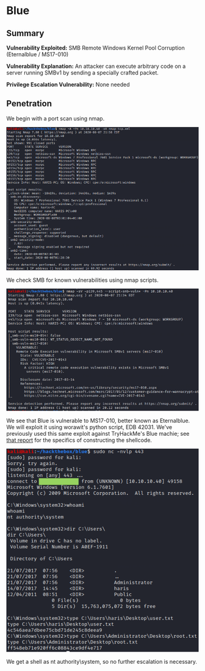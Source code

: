 # Blue

## Summary

**Vulnerability Exploited:** SMB Remote Windows Kernel Pool Corruption (Eternalblue / MS17-010)

**Vulnerability Explanation:** An attacker can execute arbitrary code on a server running SMBv1 by sending a specially crafted packet.

**Privilege Escalation Vulnerability:** None needed

## Penetration

We begin with a port scan using nmap.

![](screenshots/nmap-tcp.png)

We check SMB for known vulnerabilities using nmap scripts.

![](screenshots/nmap-smb-vuln.png)

We see that Blue is vulnerable to MS17-010, better known as Eternalblue. We will exploit it using worawit's python script, EDB 42031\. We've previously used this same exploit against TryHackMe's Blue machie; see [that report](https://github.com/huntermcknight/tryhackme/blob/master/blue/blue-report.md) for the specifics of constructing the shellcode.

![](screenshots/system-proof.png)

We get a shell as nt authority\system, so no further escalation is necessary.